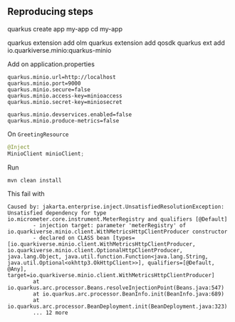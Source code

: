 ## Reproducing steps

quarkus create app my-app
cd my-app

quarkus extension add olm
quarkus extension add qosdk
quarkus ext add io.quarkiverse.minio:quarkus-minio

Add on application.properties
```properties
quarkus.minio.url=http://localhost
quarkus.minio.port=9000
quarkus.minio.secure=false
quarkus.minio.access-key=minioaccess
quarkus.minio.secret-key=miniosecret

quarkus.minio.devservices.enabled=false
quarkus.minio.produce-metrics=false
```

On `GreetingResource`

```java
@Inject
MinioClient minioClient;
```

Run

```
mvn clean install
```

This fail with

```
Caused by: jakarta.enterprise.inject.UnsatisfiedResolutionException: Unsatisfied dependency for type io.micrometer.core.instrument.MeterRegistry and qualifiers [@Default]
        - injection target: parameter 'meterRegistry' of io.quarkiverse.minio.client.WithMetricsHttpClientProducer constructor
        - declared on CLASS bean [types=[io.quarkiverse.minio.client.WithMetricsHttpClientProducer, io.quarkiverse.minio.client.OptionalHttpClientProducer, java.lang.Object, java.util.function.Function<java.lang.String, java.util.Optional<okhttp3.OkHttpClient>>], qualifiers=[@Default, @Any], target=io.quarkiverse.minio.client.WithMetricsHttpClientProducer]
        at io.quarkus.arc.processor.Beans.resolveInjectionPoint(Beans.java:547)
        at io.quarkus.arc.processor.BeanInfo.init(BeanInfo.java:689)
        at io.quarkus.arc.processor.BeanDeployment.init(BeanDeployment.java:323)
        ... 12 more

```
